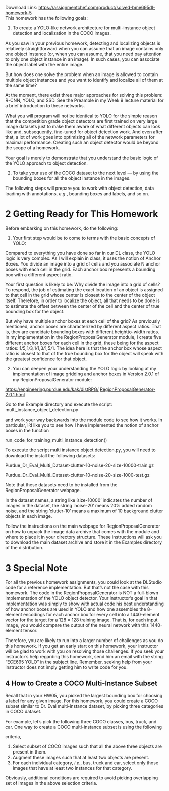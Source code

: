 Download Link: https://assignmentchef.com/product/solved-bme695dl-homework-5
<br>
This homework has the following goals:

<ol>

 <li>To create a YOLO-like network architecture for multi-instance object detection and localization in the COCO images.</li>

</ol>

As you saw in your previous homework, detecting and localizing objects is relatively straightforward when you can assume that an image contains only one object instance (or, when you can assume, that you need pay attention to only one object instance in an image). In such cases, you can associate the object label with the entire image.

But how does one solve the problem when an image is allowed to contain multiple object instances and you want to identify and localize all of them at the same time?

At the moment, there exist three major approaches for solving this problem: R-CNN, YOLO, and SSD. See the Preamble in my Week 9 lecture material for a brief introduction to these networks.

What you will program will not be identical to YOLO for the simple reason that the competition grade object detectors are first trained on very large image datasets just to make them aware of what different objects can look like and, subsequently, fine-tuned for object detection work. And even after that, a lot of work goes into optimizing all of the network parameters for maximal performance. Creating such an object detector would be beyond the scope of a homework.

Your goal is merely to demonstrate that you understand the basic logic of the YOLO approach to object detection.

<ol start="2">

 <li>To take your use of the COCO dataset to the next level — by using the bounding boxes for all the object instance in the images.</li>

</ol>

The following steps will prepare you to work with object detection, data loading with annotations, <em>e</em>.<em>g</em>., bounding boxes and labels, and so on.

<h1>2         Getting Ready for This Homework</h1>

Before embarking on this homework, do the following:

<ol>

 <li>Your first step would be to come to terms with the basic concepts of YOLO:</li>

</ol>

Compared to everything you have done so far in our DL class, the YOLO logic is very complex. As I will explain in class, it uses the notion of Anchor Boxes. You divide an image into a grid of cells and you associate N anchor boxes with each cell in the grid. Each anchor box represents a bounding box with a different aspect ratio.

Your first question is likely to be: Why divide the image into a grid of cells? To respond, the job of estimating the exact location of an object is assigned to that cell in the grid whose center is closest to the center of the object itself. Therefore, in order to localize the object, all that needs to be done is to estimate the offset between the center of the cell and the center of true bounding box for the object.

But why have multiple anchor boxes at each cell of the grid? As previously mentioned, anchor boxes are characterized by different aspect ratios. That is, they are candidate bounding boxes with different heightto-width ratios. In my implementation in the RegionProposalGenerator module, I create five different anchor boxes for each cell in the grid, these being for the aspect ratios: 1<em>/</em>5<em>,</em>1<em>/</em>3<em>,</em>1<em>/</em>1<em>,</em>3<em>/</em>1<em>,</em>5<em>/</em>1. The idea here is that the anchor box whose aspect ratio is closest to that of the true bounding box for the object will speak with the greatest confidence for that object.

<ol start="2">

 <li>You can deepen your understanding the YOLO logic by looking at my implementation of image gridding and anchor boxes in Version 2.0.1 of my RegionProposalGenerator module:</li>

</ol>

<a href="https://engineering.purdue.edu/kak/distRPG/RegionProposalGenerator-2.0.1.html">https://engineering.purdue.edu/kak/distRPG/ </a><a href="https://engineering.purdue.edu/kak/distRPG/RegionProposalGenerator-2.0.1.html">RegionProposalGenerator-2.0.1.html</a>

Go to the Example directory and execute the script: multi_instance_object_detection.py

and work your way backwards into the module code to see how it works. In particular, I’d like you to see how I have implemented the notion of anchor boxes in the function

run_code_for_training_multi_instance_detection()

To execute the script multi instance object detection.py, you will need to download the install the following datasets:

Purdue_Dr_Eval_Multi_Dataset-clutter-10-noise-20-size-10000-train.gz

Purdue_Dr_Eval_Multi_Dataset-clutter-10-noise-20-size-1000-test.gz

Note that these datasets need to be installed from the RegionProposalGenerator webpage.

In the dataset names, a string like ’size-10000’ indicates the number of images in the dataset, the string ’noise-20’ means 20% added random noise, and the string ’clutter-10’ means a maximum of 10 background clutter objects in each image.

Follow the instructions on the main webpage for RegionProposalGenerator on how to unpack the image data archive that comes with the module and where to place it in your directory structure. These instructions will ask you to download the main dataset archive and store it in the Examples directory of the distribution.

<h1>             3       Special Note</h1>

For all the previous homework assignments, you could look at the DLStudio code for a reference implementation. But that’s not the case with this homework. The code in the RegionProposalGenerator is NOT a full-blown implementation of the YOLO object detector. Your instructor’s goal in that implementation was simply to show with actual code his best understanding of how anchor boxes are used in YOLO and how one assembles the 8-element encodings for each anchor box for every cell into a 1440-element vector for the target for a 128 × 128 training image. That is, for each input image, you would compare the output of the neural network with this 1440-element tensor.

Therefore, you are likely to run into a larger number of challenges as you do this homework. If you get an early start on this homework, your instructor will be glad to work with you on resolving those challenges. If you seek your instructor’s help regarding this homework, send him an email with the string “ECE695 YOLO” in the subject line. Remember, seeking help from your instructor does not imply getting him to write code for you.

<h2>4     How to Create a COCO Multi-Instance Subset</h2>

Recall that in your HW05, you picked the largest bounding box for choosing a label for any given image. For this homework, you could create a COCO subset similar to Dr. Eval multi-instance dataset, by picking three categories in COCO dataset.

For example, let’s pick the following three COCO classes, bus, truck, and car. One way to create a COCO multi-instance subset is using the following

criteria,

<ol>

 <li>Select subset of COCO images such that all the above three objects are present in them.</li>

 <li>Augment these images such that at least two objects are present.</li>

 <li>For each individual category, <em>i</em>.<em>e</em>., bus, truck and car, select only those images that have at least two instances for that category.</li>

</ol>

Obviously, additional conditions are required to avoid picking overlapping set of images in the above selection criteria.